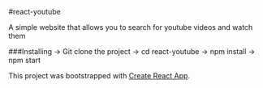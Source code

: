 
#react-youtube

A simple website that allows you to search for youtube videos and watch them

###Installing
-> Git clone the project
-> cd react-youtube
-> npm install
-> npm start

This project was bootstrapped with [Create React App](https://github.com/facebook/create-react-app).
